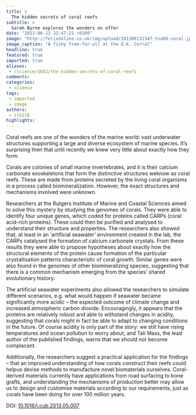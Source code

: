 ```yaml
---
title: >
  The hidden secrets of coral reefs
subtitle: >
  Sarah Byrne explores the wonders on offer
date: "2013-06-13 22:47:21 +0100"
image: "http://felixonline.co.uk/img/upload/201306132347-tna08-coral.jpg"
image_caption: "A fishy free-for-all at the O.K. Corral"
headline: true
featured: true
imported: true
aliases:
 - /science/3682/the-hidden-secrets-of-coral-reefs
comments:
categories:
 - science
tags:
 - imported
 - image
authors:
 - slb210
highlights:
---
```


Coral reefs are one of the wonders of the marine world: vast underwater structures supporting a large and diverse ecosystem of marine species. It’s surprising then that until recently we knew very little about exactly how they form.

Corals are colonies of small marine invertebrates, and it is their calcium carbonate exoskeletons that form the distinctive structures weknow as coral reefs. These are made from proteins secreted by the living coral organisms in a process called biomineralization. However, the exact structures and mechanisms involved were unknown.

Researchers at the Rutgers Institute of Marine and Coastal Sciences aimed to solve this mystery by studying the genomes of corals. They were able to identify four unique genes, which coded for proteins called CARPs (coral acid-rich proteins). These could then be purified and analysed to understand their structure and properties. The researchers also showed that, at least in an ‘artificial seawater’ environment created in the lab, the CARPs catalysed the formation of calcium carbonate crystals. From these results they were able to propose hypotheses about exactly how the structural elements of the protein cause formation of the particular crystallisation patterns characteristic of coral growth. Similar genes were also found in the genomes of other biomineralizing species, suggesting that there is a common mechanism emerging from the species’ shared evolutionary history.

The artificial seawater experiments also allowed the researchers to simulate different scenarios, e.g. what would happen if seawater became significantly more acidic – the expected outcome of climate change and increased atmospheric carbon dioxide. Encouragingly, it appears that the proteins are relatively robust and able to withstand changes in acidity, suggesting that corals might in fact be able to adapt to changing conditions in the future. Of course acidity is only part of the story: we still have rising temperatures and ocean pollution to worry about, and Tali Mass, the lead author of the published findings, warns that we should not become complacent.

Additionally, the researchers suggest a practical application for the findings – that an improved understanding of how corals construct their reefs could helpus devise methods to manufacture novel biomaterials ourselves. Coral-derived materials currently have applications from road surfacing to bone grafts, and understanding the mechanisms of production better may allow us to design and customise materials according to our requirements, just as corals have been doing for over 100 million years.

DOI: [10.1016/j.cub.2013.05.007](http://www.sciencedirect.com/science/article/pii/S0960982213005708)
